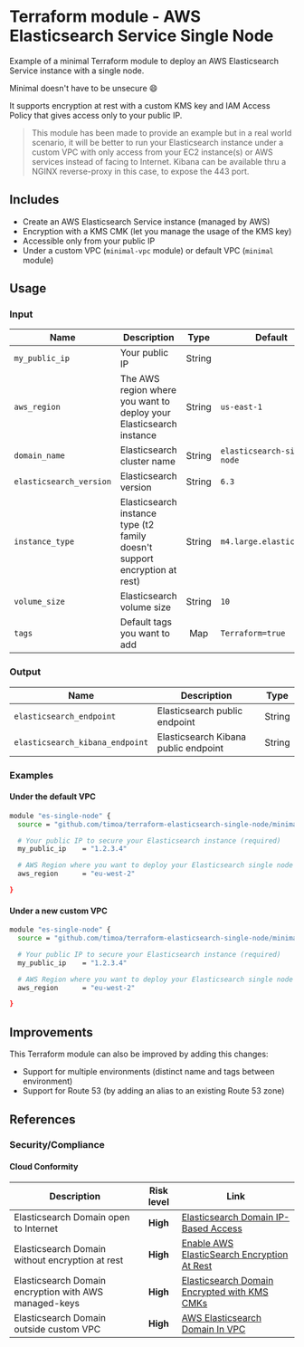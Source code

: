 # Terraform module - AWS Elasticsearch Service Single Node

Example of a minimal Terraform module to deploy an AWS Elasticsearch Service instance with a single node.

Minimal doesn't have to be unsecure 😄

It supports encryption at rest with a custom KMS key and IAM Access Policy that gives access only to your public IP.

> This module has been made to provide an example but in a real world scenario, it will be better to run your Elasticsearch instance under a custom VPC with only access from your EC2 instance(s) or AWS services instead of facing to Internet. Kibana can be available thru a NGINX reverse-proxy in this case, to expose the 443 port.

## Includes

- Create an AWS Elasticsearch Service instance (managed by AWS)
- Encryption with a KMS CMK (let you manage the usage of the KMS key)
- Accessible only from your public IP
- Under a custom VPC (`minimal-vpc` module) or default VPC (`minimal` module)

## Usage

### Input

| Name | Description | Type |  Default | Required |
|------|-------------|:------:|----------|:----------:|
| `my_public_ip` | Your public IP | String | | Yes |
| `aws_region` | The AWS region where you want to deploy your Elasticsearch instance | String | `us-east-1` | No |
| `domain_name` | Elasticsearch cluster name | String | `elasticsearch-single-node` | No |
| `elasticsearch_version` | Elasticsearch version | String | `6.3` | No |
| `instance_type` | Elasticsearch instance type (t2 family doesn't support encryption at rest) | String | `m4.large.elasticsearch` | No |
| `volume_size` | Elasticsearch volume size | String | `10` | No |
| `tags` | Default tags you want to add | Map | `Terraform=true` | No |

### Output

| Name | Description | Type |
|------|-------------|:------:|
| `elasticsearch_endpoint` | Elasticsearch public endpoint | String |
| `elasticsearch_kibana_endpoint` | Elasticsearch Kibana public endpoint | String |

### Examples

#### Under the default VPC

```bash
module "es-single-node" {
  source = "github.com/timoa/terraform-elasticsearch-single-node/minimal"

  # Your public IP to secure your Elasticsearch instance (required)
  my_public_ip    = "1.2.3.4"

  # AWS Region where you want to deploy your Elasticsearch single node
  aws_region      = "eu-west-2"

}
```

#### Under a new custom VPC

```bash
module "es-single-node" {
  source = "github.com/timoa/terraform-elasticsearch-single-node/minimal-vpc"

  # Your public IP to secure your Elasticsearch instance (required)
  my_public_ip    = "1.2.3.4"

  # AWS Region where you want to deploy your Elasticsearch single node
  aws_region      = "eu-west-2"

}
```

## Improvements

This Terraform module can also be improved by adding this changes:

- Support for multiple environments (distinct name and tags between environment)
- Support for Route 53 (by adding an alias to an existing Route 53 zone)

## References

### Security/Compliance

#### Cloud Conformity

| Description | Risk level | Link |
|-------------|:------------:|------|
| Elasticsearch Domain open to Internet | **High**| [Elasticsearch Domain IP-Based Access][1] |
| Elasticsearch Domain without encryption at rest | **High** | [Enable AWS ElasticSearch Encryption At Rest][2] |
| Elasticsearch Domain encryption with AWS managed-keys |  **High**  | [Elasticsearch Domain Encrypted with KMS CMKs][3] |
| Elasticsearch Domain outside custom VPC |  **High**  | [AWS Elasticsearch Domain In VPC][4]

[1]: https://www.cloudconformity.com/conformity-rules/Elasticsearch/elasticsearch-accessible-only-from-whitelisted-ip-addresses.html
[2]: https://www.cloudconformity.com/conformity-rules/Elasticsearch/encryption-at-rest.html
[3]: https://www.cloudconformity.com/conformity-rules/Elasticsearch/domain-encrypted-with-kms-customer-master-keys.html
[4]: https://www.cloudconformity.com/conformity-rules/Elasticsearch/domain-in-vpc.html
